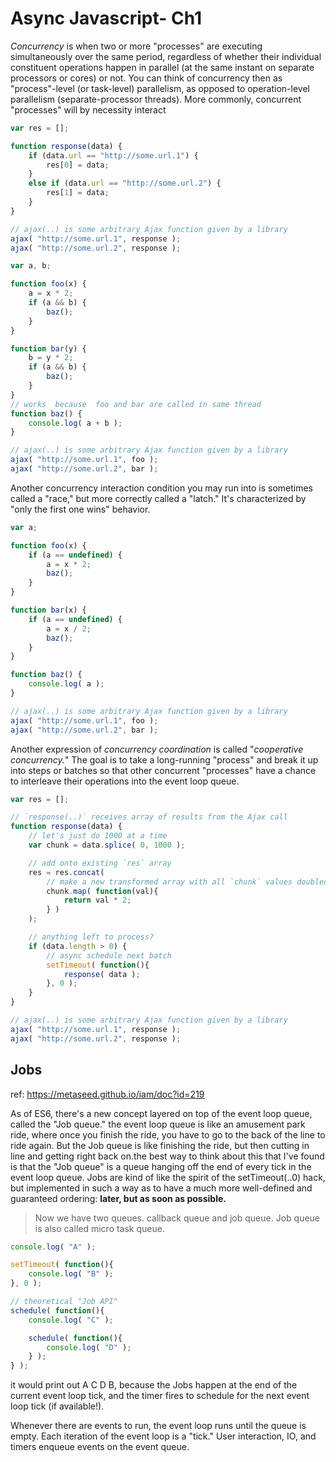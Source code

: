 # Async Javascript- Ch1

*Concurrency* is when two or more "processes" are executing simultaneously over the same period, regardless of whether their individual constituent operations happen in parallel (at the same instant on separate processors or cores) or not. You can think of concurrency then as "process"-level (or task-level) parallelism, as opposed to operation-level parallelism (separate-processor threads).
More commonly, concurrent "processes" will by necessity interact
```js
var res = [];

function response(data) {
	if (data.url == "http://some.url.1") {
		res[0] = data;
	}
	else if (data.url == "http://some.url.2") {
		res[1] = data;
	}
}

// ajax(..) is some arbitrary Ajax function given by a library
ajax( "http://some.url.1", response );
ajax( "http://some.url.2", response );
```

```js
var a, b;

function foo(x) {
	a = x * 2;
	if (a && b) {
		baz();
	}
}

function bar(y) {
	b = y * 2;
	if (a && b) {
		baz();
	}
}
// works  because  foo and bar are called in same thread
function baz() {
	console.log( a + b );
}

// ajax(..) is some arbitrary Ajax function given by a library
ajax( "http://some.url.1", foo );
ajax( "http://some.url.2", bar );
```

Another concurrency interaction condition you may run into is sometimes called a "race," but more correctly called a "latch." It's characterized by "only the first one wins" behavior.
```js
var a;

function foo(x) {
	if (a == undefined) {
		a = x * 2;
		baz();
	}
}

function bar(x) {
	if (a == undefined) {
		a = x / 2;
		baz();
	}
}

function baz() {
	console.log( a );
}

// ajax(..) is some arbitrary Ajax function given by a library
ajax( "http://some.url.1", foo );
ajax( "http://some.url.2", bar );
```
Another expression of *concurrency coordination*  is called "*cooperative concurrency.*" The goal is to take a long-running "process" and break it up into steps or batches so that other concurrent "processes" have a chance to interleave their operations into the event loop queue.

```js
var res = [];

// `response(..)` receives array of results from the Ajax call
function response(data) {
	// let's just do 1000 at a time
	var chunk = data.splice( 0, 1000 );

	// add onto existing `res` array
	res = res.concat(
		// make a new transformed array with all `chunk` values doubled
		chunk.map( function(val){
			return val * 2;
		} )
	);

	// anything left to process?
	if (data.length > 0) {
		// async schedule next batch
		setTimeout( function(){
			response( data );
		}, 0 );
	}
}

// ajax(..) is some arbitrary Ajax function given by a library
ajax( "http://some.url.1", response );
ajax( "http://some.url.2", response );
```
## Jobs

ref: https://metaseed.github.io/iam/doc?id=219

As of ES6, there's a new concept layered on top of the event loop queue, called the "Job queue." the event loop queue is like an amusement park ride, where once you finish the ride, you have to go to the back of the line to ride again. But the Job queue is like finishing the ride, but then cutting in line and getting right back on.the best way to think about this that I've found is that the "Job queue" is a queue hanging off the end of every tick in the event loop queue. Jobs are kind of like the spirit of the setTimeout(..0) hack, but implemented in such a way as to have a much more well-defined and guaranteed ordering: **later, but as soon as possible.**

> Now we have two queues. callback queue and job queue. Job queue is also called micro task queue.

```js
console.log( "A" );

setTimeout( function(){
	console.log( "B" );
}, 0 );

// theoretical "Job API"
schedule( function(){
	console.log( "C" );

	schedule( function(){
		console.log( "D" );
	} );
} );
```
it would print out A C D B, because the Jobs happen at the end of the current event loop tick, and the timer fires to schedule for the next event loop tick (if available!).

Whenever there are events to run, the event loop runs until the queue is empty. Each iteration of the event loop is a "tick." User interaction, IO, and timers enqueue events on the event queue.
